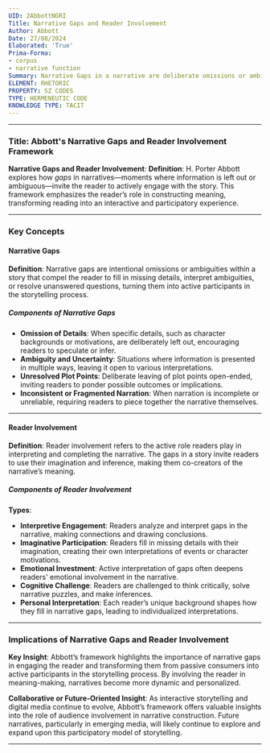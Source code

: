 ```yaml
---
UID: 2AbbottNGRI
Title: Narrative Gaps and Reader Involvement
Author: Abbott
Date: 27/08/2024
Elaborated: 'True'
Prima-Forma:
- corpus
- narrative function
Summary: Narrative Gaps in a narrative are deliberate omissions or ambiguities that invite the reader to actively participate in the story by filling in the missing pieces.
ELEMENT: RHETORIC
PROPERTY: SZ CODES
TYPE: HERMENEUTIC CODE
KNOWLEDGE TYPE: TACIT
---
```

---

### Title: **Abbott's Narrative Gaps and Reader Involvement Framework**

**Narrative Gaps and Reader Involvement**:
   **Definition**: H. Porter Abbott explores how *gaps* in narratives—moments where information is left out or ambiguous—invite the reader to actively engage with the story. This framework emphasizes the reader’s role in constructing meaning, transforming reading into an interactive and participatory experience.

---

### Key Concepts

#### Narrative Gaps

**Definition**:
   Narrative gaps are intentional omissions or ambiguities within a story that compel the reader to fill in missing details, interpret ambiguities, or resolve unanswered questions, turning them into active participants in the storytelling process.

##### **Components of Narrative Gaps**
   - **Omission of Details**: When specific details, such as character backgrounds or motivations, are deliberately left out, encouraging readers to speculate or infer.
   - **Ambiguity and Uncertainty**: Situations where information is presented in multiple ways, leaving it open to various interpretations.
   - **Unresolved Plot Points**: Deliberate leaving of plot points open-ended, inviting readers to ponder possible outcomes or implications.
   - **Inconsistent or Fragmented Narration**: When narration is incomplete or unreliable, requiring readers to piece together the narrative themselves.


---

#### Reader Involvement

**Definition**:
   Reader involvement refers to the active role readers play in interpreting and completing the narrative. The gaps in a story invite readers to use their imagination and inference, making them co-creators of the narrative’s meaning.

##### **Components of Reader Involvement**

**Types**:
   - **Interpretive Engagement**: Readers analyze and interpret gaps in the narrative, making connections and drawing conclusions.
   - **Imaginative Participation**: Readers fill in missing details with their imagination, creating their own interpretations of events or character motivations.
   - **Emotional Investment**: Active interpretation of gaps often deepens readers' emotional involvement in the narrative.
   - **Cognitive Challenge**: Readers are challenged to think critically, solve narrative puzzles, and make inferences.
   - **Personal Interpretation**: Each reader’s unique background shapes how they fill in narrative gaps, leading to individualized interpretations.


---

### Implications of Narrative Gaps and Reader Involvement

**Key Insight**:
   Abbott’s framework highlights the importance of narrative gaps in engaging the reader and transforming them from passive consumers into active participants in the storytelling process. By involving the reader in meaning-making, narratives become more dynamic and personalized.

**Collaborative or Future-Oriented Insight**:
   As interactive storytelling and digital media continue to evolve, Abbott’s framework offers valuable insights into the role of audience involvement in narrative construction. Future narratives, particularly in emerging media, will likely continue to explore and expand upon this participatory model of storytelling.

---
